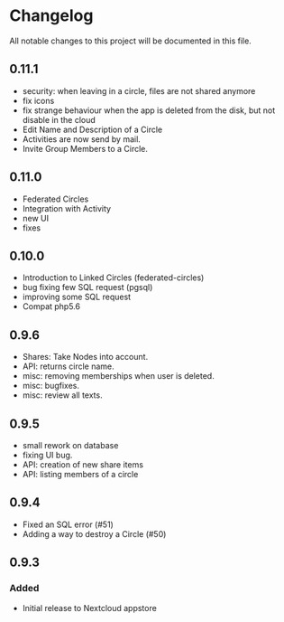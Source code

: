 # Changelog
All notable changes to this project will be documented in this file.


## 0.11.1

- security: when leaving in a circle, files are not shared anymore
- fix icons
- fix strange behaviour when the app is deleted from the disk, but not disable in the cloud
- Edit Name and Description of a Circle
- Activities are now send by mail.
- Invite Group Members to a Circle.


## 0.11.0

- Federated Circles
- Integration with Activity
- new UI
- fixes


## 0.10.0

- Introduction to Linked Circles (federated-circles)
- bug fixing few SQL request (pgsql)
- improving some SQL request
- Compat php5.6


## 0.9.6

- Shares: Take Nodes into account.
- API: returns circle name.
- misc: removing memberships when user is deleted.
- misc: bugfixes.
- misc: review all texts. 


## 0.9.5

- small rework on database
- fixing UI bug.
- API: creation of new share items
- API: listing members of a circle


## 0.9.4

- Fixed an SQL error (#51)
- Adding a way to destroy a Circle (#50)


## 0.9.3

### Added

- Initial release to Nextcloud appstore
